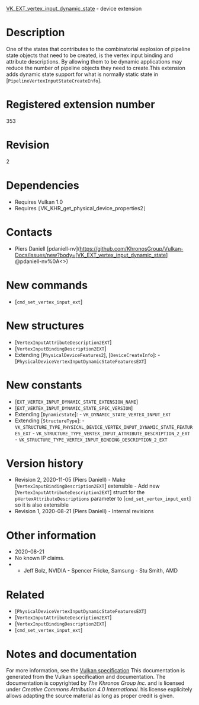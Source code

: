 [VK_EXT_vertex_input_dynamic_state](https://www.khronos.org/registry/vulkan/specs/1.3-extensions/man/html/VK_EXT_vertex_input_dynamic_state.html) - device extension

# Description
One of the states that contributes to the combinatorial explosion of
pipeline state objects that need to be created, is the vertex input binding
and attribute descriptions.
By allowing them to be dynamic applications may reduce the number of
pipeline objects they need to create.This extension adds dynamic state support for what is normally static state
in [`PipelineVertexInputStateCreateInfo`].

# Registered extension number
353

# Revision
2

# Dependencies
- Requires Vulkan 1.0
- Requires `[`VK_KHR_get_physical_device_properties2`]`

# Contacts
- Piers Daniell [pdaniell-nv](https://github.com/KhronosGroup/Vulkan-Docs/issues/new?body=[VK_EXT_vertex_input_dynamic_state] @pdaniell-nv%0A<<Here describe the issue or question you have about the VK_EXT_vertex_input_dynamic_state extension>>)

# New commands
- [`cmd_set_vertex_input_ext`]

# New structures
- [`VertexInputAttributeDescription2EXT`]
- [`VertexInputBindingDescription2EXT`]
- Extending [`PhysicalDeviceFeatures2`], [`DeviceCreateInfo`]:  - [`PhysicalDeviceVertexInputDynamicStateFeaturesEXT`]

# New constants
- [`EXT_VERTEX_INPUT_DYNAMIC_STATE_EXTENSION_NAME`]
- [`EXT_VERTEX_INPUT_DYNAMIC_STATE_SPEC_VERSION`]
- Extending [`DynamicState`]:  - `VK_DYNAMIC_STATE_VERTEX_INPUT_EXT` 
- Extending [`StructureType`]:  - `VK_STRUCTURE_TYPE_PHYSICAL_DEVICE_VERTEX_INPUT_DYNAMIC_STATE_FEATURES_EXT`  - `VK_STRUCTURE_TYPE_VERTEX_INPUT_ATTRIBUTE_DESCRIPTION_2_EXT`  - `VK_STRUCTURE_TYPE_VERTEX_INPUT_BINDING_DESCRIPTION_2_EXT`

# Version history
- Revision 2, 2020-11-05 (Piers Daniell)  - Make [`VertexInputBindingDescription2EXT`] extensible  - Add new [`VertexInputAttributeDescription2EXT`] struct for the `pVertexAttributeDescriptions` parameter to [`cmd_set_vertex_input_ext`] so it is also extensible 
- Revision 1, 2020-08-21 (Piers Daniell)  - Internal revisions

# Other information
* 2020-08-21
* No known IP claims.
*   - Jeff Bolz, NVIDIA  - Spencer Fricke, Samsung  - Stu Smith, AMD

# Related
- [`PhysicalDeviceVertexInputDynamicStateFeaturesEXT`]
- [`VertexInputAttributeDescription2EXT`]
- [`VertexInputBindingDescription2EXT`]
- [`cmd_set_vertex_input_ext`]

# Notes and documentation
For more information, see the [Vulkan specification](https://www.khronos.org/registry/vulkan/specs/1.3-extensions/html/vkspec.html)
This documentation is generated from the Vulkan specification and documentation.
The documentation is copyrighted by *The Khronos Group Inc.* and is licensed under *Creative Commons Attribution 4.0 International*.
his license explicitely allows adapting the source material as long as proper credit is given.
        